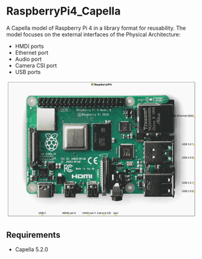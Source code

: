 # RaspberryPi4_Capella
A Capella model of Raspberry Pi 4 in a library format for reusability.
The model focuses on the external interfaces of the Physical Architecture:
* HMDI ports
* Ethernet port
* Audio port
* Camera CSI port
* USB ports

![My Image](RaspberryPi4/images/[PAB]_Structure.jpg)

## Requirements
* Capella 5.2.0
